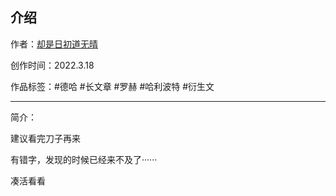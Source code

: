 ## 介绍

<!-- 作者：[却是日初道无晴](https://ljyjingyi.lofter.com/) -->
作者：[却是日初道无晴](../../../../author/却是日初道无晴/)

创作时间：2022.3.18

作品标签：#德哈 #长文章 #罗赫 #哈利波特 #衍生文

------

简介：

建议看完刀子再来

有错字，发现的时候已经来不及了······

凑活看看
